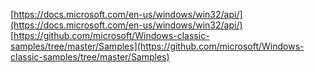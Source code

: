 [https://docs.microsoft.com/en-us/windows/win32/api/](https://docs.microsoft.com/en-us/windows/win32/api/)
[https://github.com/microsoft/Windows-classic-samples/tree/master/Samples](https://github.com/microsoft/Windows-classic-samples/tree/master/Samples)
